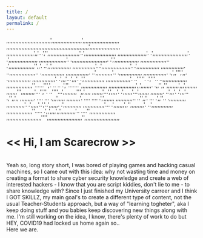 ```yaml
---
title: /
layout: default
permalink: /
---
```

,,,,,,,,,,,,,,,,,,,,,,,,,,,,,',,,,,,,,,,,,,,,,,,,,',,,,,,,,,,,,,,,,,,,,,,,,
,,,,,,,,,,,,,,,,,,,,,,,,,,,,,,,,,,,,,,,,,,,,,,,,,,,,,,',,,,,,,,,,,,,,,,,,,,
,,,,,,,,,,,,,,,,,,',,'...','',,,,,,,,,,,,,,,,,,,,,'..',,,,,,,,,,,,,,,,,,,,,
,,,,,,,,,,,,,,,,,,,'.   .',,,,,,,,,,,,,,,,,,,,,,,'.   .',,,,,,,,,,,,,,,,,,,
,,,,,,,,,,,,,,,,,,'.     .,,,,,,,,,,,,,,,,,,,,,,,.     .',',,,,,,,,,,,,,,,,
,,,,,,,,,,,,,,,,,..      .',,,,,,,,,,,,,,,,,'',,'.      ..',,',,,,,,,,,,,,,
,,,,,,,,,,,,,,,'.         .',,,,,,,,,,,,,,,,,,,'.         .',,,,,,,,,,,,,,,
,,,,,,,,,,,,,,,.           ..,,,,,,,,,,,,,,,,,..           .,,,,,,,,,,,,,,,
,,,,,,,,,,,,,,,.             ..',,,,,,,,,,,'..             .,,,,,,,,,,,,,,,
,,,,,,,,,,,,,,,.               .,',,''',',,.               .,,,,,,,,,,,,,,,
,,,,,,,,,,,,,,,'.             .',,,'...',,,'.             .',',,,,,,,,,,,,,
,,,,,,,,,,,,,,,,'.          ..'''''.   .','''..          ..,,,,,,,,,,,,,,,,
,,,,,,,,,,,,,,,,,''......''','.  ..     ..  .',''.......'',,,,,,,,,,,,,,,,,
,,,,,,,,,,,,,,,,,,',,',,,,,,,.               .,,'',,'',,,,,,,,',,,',,,,,,,,
,,,,,,,''',,,,,,,,,'...'',''.                 ..''''...',,,,,,,,,''',,',,,,
,,,,,,,'...',',,,,'.                                   .',,,,,,'...',,,,,,,
,,,,,,,,.  ..',,,'.                                     .',,,'..  .,'',,',,
,,,,,,,,,.   ....                                         ...    .,,,',,,,,
,,,,,,,,,'.                   ....       ....                   .',',,,,,,,
,,,,,,,,,,,..              ..'',,'. ... .',,''..               .,,,,,,,,,,,
,,,,,,,,,,,,'.            .',,,,,'..','..',,,,,,.            .',,,,,,,,,,,,
,,,,,,,,,,,,,,'...       .',,,,,,,',,'',,,,,,,,,'.        ..',,,,,,,,,,,,,,
,,,,,,,,,,,,,,,,,''..... .',,',,,,',,',,,,,,,,,,'.. ....'',,,,,,,,,,,,,,,,,
,,,,,,,,,,,,,,,,,,,,,,,'''',,,,,,,,,,,,,,,,,,,,,,,'',,,,,,,,,,,,,,,,,,,,,,,
<br>
# << Hi, I am Scarecrow >>
<br>
Yeah so, long story short, I was bored of playing games and hacking casual machines, so I came out with this idea: why not wasting time and money on creating a format to share cyber security knowledge and create a web of interested hackers - I know that you are script kiddies, don't lie to me - to share knowledge with?
Since I just finished my University carreer and I think I GOT SKILLZ, my main goal's to create a different type of content, not the usual Teacher-Students approach, but a way of "learning togheter", aka I keep doing stuff and you babies keep discovering new things along with me. I'm still working on the idea, I know, there's plenty of work to do but HEY, COVID19 had locked us home again so..
<br>
Here we are.

